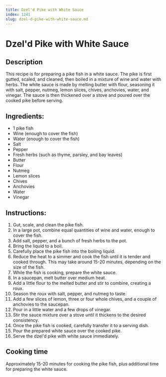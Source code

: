 ```yaml
---
title: Dzel'd Pike with White Sauce
index: 1241
slug: dzel-d-pike-with-white-sauce.md
---
```


# Dzel'd Pike with White Sauce

## Description
This recipe is for preparing a pike fish in a white sauce. The pike is first gutted, scaled, and cleaned, then boiled in a mixture of wine and water with herbs. The white sauce is made by melting butter with flour, seasoning it with salt, pepper, nutmeg, lemon slices, chives, anchovies, water, and vinegar. The sauce is then thickened over a stove and poured over the cooked pike before serving.

## Ingredients:
- 1 pike fish
- Wine (enough to cover the fish)
- Water (enough to cover the fish)
- Salt
- Pepper
- Fresh herbs (such as thyme, parsley, and bay leaves)
- Butter
- Flour
- Nutmeg
- Lemon slices
- Chives
- Anchovies
- Water
- Vinegar

## Instructions:
1. Gut, scale, and clean the pike fish.
2. In a large pot, combine equal quantities of wine and water, enough to cover the fish.
3. Add salt, pepper, and a bunch of fresh herbs to the pot.
4. Bring the liquid to a boil.
5. Carefully place the pike fish into the boiling liquid.
6. Reduce the heat to a simmer and cook the fish until it is tender and cooked through. This may take around 15-20 minutes, depending on the size of the fish. 
7. While the fish is cooking, prepare the white sauce.
8. In a saucepan, melt butter over medium heat.
9. Add a little flour to the melted butter and stir to combine, creating a roux.
10. Season the roux with salt, pepper, and nutmeg to taste.
11. Add a few slices of lemon, three or four whole chives, and a couple of anchovies to the saucepan.
12. Pour in a little water and a few drops of vinegar.
13. Stir the sauce mixture over a stove until it thickens to the desired consistency.
14. Once the pike fish is cooked, carefully transfer it to a serving dish.
15. Pour the prepared white sauce over the cooked pike.
16. Serve the dzel'd pike with white sauce immediately.

## Cooking time
Approximately 15-20 minutes for cooking the pike fish, plus additional time for preparing the white sauce.